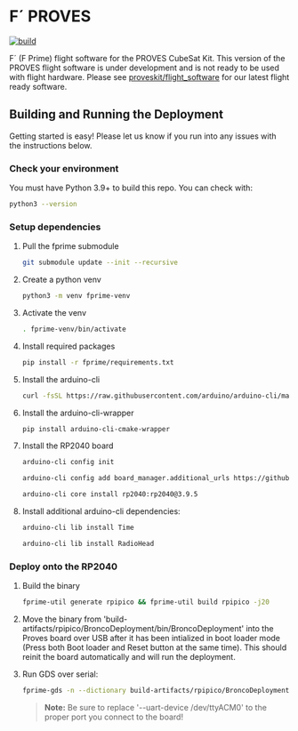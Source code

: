 # F´ PROVES
[![build](https://github.com/proveskit/fprime-proves/actions/workflows/build.yaml/badge.svg)](https://github.com/proveskit/fprime-proves/actions/workflows/build.yaml)

F´ (F Prime) flight software for the PROVES CubeSat Kit. This version of the PROVES flight software is under development and is not ready to be used with flight hardware. Please see [proveskit/flight_software](https://github.com/proveskit/flight_software/) for our latest flight ready software.

## Building and Running the Deployment

Getting started is easy! Please let us know if you run into any issues with the instructions below.

### Check your environment
You must have Python 3.9+ to build this repo. You can check with:
```sh
python3 --version
```

### Setup dependencies

1. Pull the fprime submodule
   ```sh
   git submodule update --init --recursive
   ```
2. Create a python venv
   ```sh
   python3 -m venv fprime-venv
   ```
3. Activate the venv
   ```sh
   . fprime-venv/bin/activate
   ```
4. Install required packages
   ```sh
   pip install -r fprime/requirements.txt
   ```
5. Install the arduino-cli
    ```sh
    curl -fsSL https://raw.githubusercontent.com/arduino/arduino-cli/master/install.sh | BINDIR=$VIRTUAL_ENV/bin sh
    ```
6. Install the arduino-cli-wrapper
   ```sh
   pip install arduino-cli-cmake-wrapper
   ```
7. Install the RP2040 board
    ```sh
    arduino-cli config init
    ```
    ```sh
    arduino-cli config add board_manager.additional_urls https://github.com/earlephilhower/arduino-pico/releases/download/global/package_rp2040_index.json
    ```
    ```sh
    arduino-cli core install rp2040:rp2040@3.9.5
    ```
8. Install additional arduino-cli dependencies:
    ```sh
    arduino-cli lib install Time
    ```
    ```sh
    arduino-cli lib install RadioHead
    ```

### Deploy onto the RP2040
1. Build the binary
   ```sh
   fprime-util generate rpipico && fprime-util build rpipico -j20
   ```
2. Move the binary from 'build-artifacts/rpipico/BroncoDeployment/bin/BroncoDeployment' into the Proves board over USB after it has been intialized in boot loader mode (Press both Boot loader and Reset button at the same time). This should reinit the board automatically and will run the deployment.

3. Run GDS over serial:
   ```sh
   fprime-gds -n --dictionary build-artifacts/rpipico/BroncoDeployment/dict/BroncoDeploymentTopologyAppDictionary.xml --comm-adapter uart --uart-baud 115200 --uart-device /dev/ttyACM0 --output-unframed-data -
   ```
    > **Note:** Be sure to replace '--uart-device /dev/ttyACM0' to the proper port you connect to the board!
